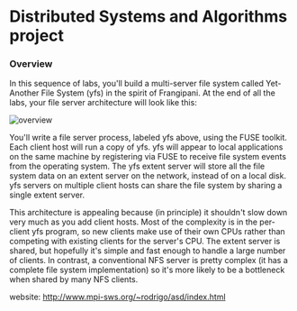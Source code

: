 Distributed Systems and Algorithms project
===========

### Overview

In this sequence of labs, you'll build a multi-server file system called Yet-Another File System (yfs) in the spirit of Frangipani. At the end of all the labs, your file server architecture will look like this:

![overview](https://photos-5.dropbox.com/t/2/AADQ993vUopnXnjOU_ECtP2sHwjAjpBvS09exQs2OV4kIw/12/13427446/jpeg/1024x768/3/1419616800/0/2/github-image.jpg/CPbFswYgASgBKAIoAw/Io3aWyl8aLPvvRU1rfvAXvYf1ZxlrUVXrSahsPrpnCo)


You'll write a file server process, labeled yfs above, using the FUSE toolkit. Each client host will run a copy of yfs. yfs will appear to local applications on the same machine by registering via FUSE to receive file system events from the operating system. The yfs extent server will store all the file system data on an extent server on the network, instead of on a local disk. yfs servers on multiple client hosts can share the file system by sharing a single extent server.

This architecture is appealing because (in principle) it shouldn't slow down very much as you add client hosts. Most of the complexity is in the per-client yfs program, so new clients make use of their own CPUs rather than competing with existing clients for the server's CPU. The extent server is shared, but hopefully it's simple and fast enough to handle a large number of clients. In contrast, a conventional NFS server is pretty complex (it has a complete file system implementation) so it's more likely to be a bottleneck when shared by many NFS clients.

website: http://www.mpi-sws.org/~rodrigo/asd/index.html
